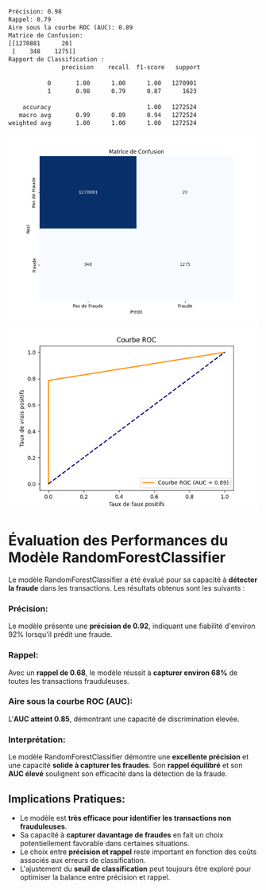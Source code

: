 ```
Précision: 0.98
Rappel: 0.79
Aire sous la courbe ROC (AUC): 0.89
Matrice de Confusion:
[[1270881      20]
 [    348    1275]]
Rapport de Classification :
               precision    recall  f1-score   support

           0       1.00      1.00      1.00   1270901
           1       0.98      0.79      0.87      1623

    accuracy                           1.00   1272524
   macro avg       0.99      0.89      0.94   1272524
weighted avg       1.00      1.00      1.00   1272524
```
![Matrice de Confusion.](https://github.com/SebastienCherki/G2_P5-ML/blob/main/RandomForestClassifier/Matrice%20de%20Confusion.png)
![Courbe ROC](https://github.com/SebastienCherki/G2_P5-ML/blob/main/RandomForestClassifier/ROC.png)

# Évaluation des Performances du Modèle RandomForestClassifier

Le modèle RandomForestClassifier a été évalué pour sa capacité à **détecter la fraude** dans les transactions. Les résultats obtenus sont les suivants :

### Précision:
Le modèle présente une **précision de 0.92**, indiquant une fiabilité d'environ 92% lorsqu'il prédit une fraude.

### Rappel:
Avec un **rappel de 0.68**, le modèle réussit à **capturer environ 68%** de toutes les transactions frauduleuses.

### Aire sous la courbe ROC (AUC):
L'**AUC atteint 0.85**, démontrant une capacité de discrimination élevée.

### Interprétation:

Le modèle RandomForestClassifier démontre une **excellente précision** et une capacité **solide à capturer les fraudes**. Son **rappel équilibré** et son **AUC élevé** soulignent son efficacité dans la détection de la fraude.

## Implications Pratiques:

- Le modèle est **très efficace pour identifier les transactions non frauduleuses**.
- Sa capacité à **capturer davantage de fraudes** en fait un choix potentiellement favorable dans certaines situations.
- Le choix entre **précision et rappel** reste important en fonction des coûts associés aux erreurs de classification.
- L'ajustement du **seuil de classification** peut toujours être exploré pour optimiser la balance entre précision et rappel.
